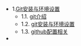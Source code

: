 * 1.[Git安装与环境设置](01.0.md)
	- 1.1. [git介绍](01.0.md)
	- 1.2. [git安装与环境设置](01.1.md)
	- 1.3. [github配置相关](01.2.md)
* 